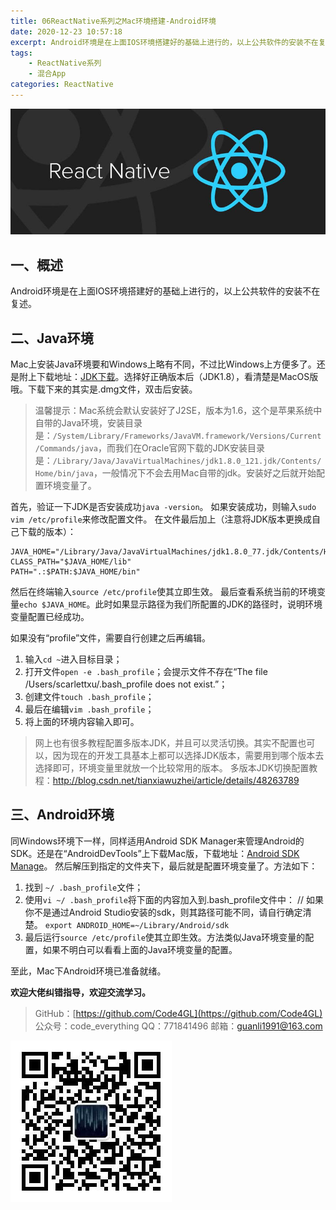 ```yaml
---
title: 06ReactNative系列之Mac环境搭建-Android环境
date: 2020-12-23 10:57:18
excerpt: Android环境是在上面IOS环境搭建好的基础上进行的，以上公共软件的安装不在复述。
tags:
    - ReactNative系列
    - 混合App
categories: ReactNative
---
```


![reactnative](/images/reactnative/reactnative.jpg)

## 一、概述

Android环境是在上面IOS环境搭建好的基础上进行的，以上公共软件的安装不在复述。

## 二、Java环境

Mac上安装Java环境要和Windows上略有不同，不过比Windows上方便多了。还是附上下载地址：[JDK下载](http://www.oracle.com/technetwork/java/javase/downloads/index.html)。选择好正确版本后（JDK1.8），看清楚是MacOS版哦。下载下来的其实是.dmg文件，双击后安装。
> 温馨提示：Mac系统会默认安装好了J2SE，版本为1.6，这个是苹果系统中自带的Java环境，安装目录是：`/System/Library/Frameworks/JavaVM.framework/Versions/Current/Commands/java`，而我们在Oracle官网下载的JDK安装目录是：`/Library/Java/JavaVirtualMachines/jdk1.8.0_121.jdk/Contents/Home/bin/java`，一般情况下不会去用Mac自带的jdk。安装好之后就开始配置环境变量了。

首先，验证一下JDK是否安装成功`java -version`。
如果安装成功，则输入`sudo vim /etc/profile`来修改配置文件。
在文件最后加上（注意将JDK版本更换成自己下载的版本）：

```config
JAVA_HOME="/Library/Java/JavaVirtualMachines/jdk1.8.0_77.jdk/Contents/Home/"
CLASS_PATH="$JAVA_HOME/lib"
PATH=".:$PATH:$JAVA_HOME/bin"
```

然后在终端输入`source /etc/profile`使其立即生效。
最后查看系统当前的环境变量`echo $JAVA_HOME`。此时如果显示路径为我们所配置的JDK的路径时，说明环境变量配置已经成功。

如果没有“profile”文件，需要自行创建之后再编辑。

1. 输入`cd ~`进入目标目录；
2. 打开文件`open -e .bash_profile`；会提示文件不存在“The file /Users/scarlettxu/.bash_profile does not exist.”；
3. 创建文件`touch .bash_profile`；
4. 最后在编辑`vim .bash_profile`；
5. 将上面的环境内容输入即可。

> 网上也有很多教程配置多版本JDK，并且可以灵活切换。其实不配置也可以，因为现在的开发工具基本上都可以选择JDK版本，需要用到哪个版本去选择即可，环境变量里就放一个比较常用的版本。
多版本JDK切换配置教程：<http://blog.csdn.net/tianxiawuzhei/article/details/48263789>

## 三、Android环境

同Windows环境下一样，同样适用Android SDK Manager来管理Android的SDK。还是在“AndroidDevTools”上下载Mac版，下载地址：[Android SDK Manage](http://www.androiddevtools.cn/)。
然后解压到指定的文件夹下，最后就是配置环境变量了。方法如下：

1. 找到 `~/ .bash_profile`文件；
2. 使用`vi ~/ .bash_profile`将下面的内容加入到.bash_profile文件中：
// 如果你不是通过Android Studio安装的sdk，则其路径可能不同，请自行确定清楚。
`export ANDROID_HOME=~/Library/Android/sdk`
3. 最后运行`source /etc/profile`使其立即生效。方法类似Java环境变量的配置，如果不明白可以看看上面的Java环境变量的配置。

至此，Mac下Android环境已准备就绪。

**欢迎大佬纠错指导，欢迎交流学习。**

>GitHub：[https://github.com/Code4GL](https://github.com/Code4GL)
公众号：code_everything
QQ：771841496
邮箱：guanli1991@163.com

![code_everything](/images/code_everything.jpg)
